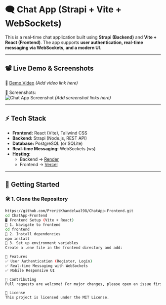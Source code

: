# 🗨️ Chat App (Strapi + Vite + WebSockets)

This is a real-time chat application built using **Strapi (Backend)** and **Vite + React (Frontend)**. The app supports **user authentication, real-time messaging via WebSockets, and a modern UI**.

---

## 📽️ **Live Demo & Screenshots**
🎥 [Demo Video](#) *(Add video link here)*  

📸 Screenshots:  
![Chat App Screenshot](#) *(Add screenshot links here)*  

---

## ⚡ **Tech Stack**
- **Frontend:** React (Vite), Tailwind CSS
- **Backend:** Strapi (Node.js, REST API)
- **Database:** PostgreSQL (or SQLite)
- **Real-time Messaging:** WebSockets (ws)
- **Hosting:**  
  - Backend → [Render]((https://chatapp-backend-strapi.onrender.com))  
  - Frontend → [Vercel]((https://chat-app-frontend-r3fh.vercel.app/))

---

## 🚀 **Getting Started**

### 🛠️ **1. Clone the Repository**
```sh
https://github.com/PreritKhandelwal98/ChatApp-Frontend.git
cd ChatApp-Frontend
🖥️ Frontend Setup (Vite + React)
📌 1. Navigate to frontend
cd frontend
📌 2. Install dependencies
npm install
📌 3. Set up environment variables
Create a .env file in the frontend directory and add:

🎯 Features
✅ User Authentication (Register, Login)
✅ Real-time Messaging with WebSockets
✅ Mobile Responsive UI

🤝 Contributing
Pull requests are welcome! For major changes, please open an issue first to discuss what you want to improve.

📜 License
This project is licensed under the MIT License.
